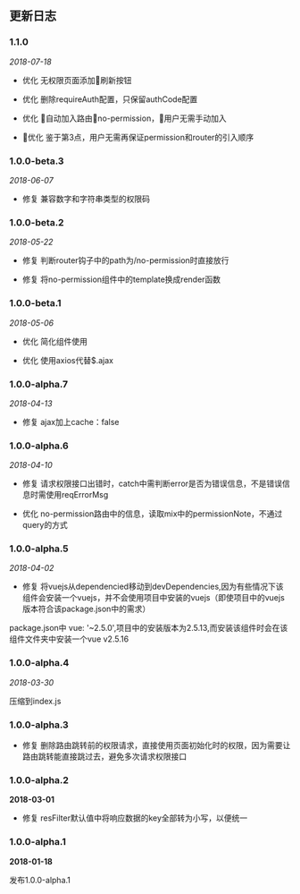 ## 更新日志

### 1.1.0

*2018-07-18*

- 优化 无权限页面添加刷新按钮

- 优化 删除requireAuth配置，只保留authCode配置

- 优化 自动加入路由no-permission，用户无需手动加入

- 优化 鉴于第3点，用户无需再保证permission和router的引入顺序

### 1.0.0-beta.3

*2018-06-07*

- 修复 兼容数字和字符串类型的权限码

### 1.0.0-beta.2

*2018-05-22*

- 修复 判断router钩子中的path为/no-permission时直接放行

- 修复 将no-permission组件中的template换成render函数

### 1.0.0-beta.1

*2018-05-06*

- 优化 简化组件使用

- 优化 使用axios代替$.ajax

### 1.0.0-alpha.7

*2018-04-13*

- 修复 ajax加上cache：false 

### 1.0.0-alpha.6

*2018-04-10*

- 修复 请求权限接口出错时，catch中需判断error是否为错误信息，不是错误信息时需使用reqErrorMsg

- 优化 no-permission路由中的信息，读取mix中的permissionNote，不通过query的方式

### 1.0.0-alpha.5

*2018-04-02*

- 修复 将vuejs从dependencied移动到devDependencies,因为有些情况下该组件会安装一个vuejs，并不会使用项目中安装的vuejs（即使项目中的vuejs版本符合该package.json中的需求）

package.json中 vue: '~2.5.0',项目中的安装版本为2.5.13,而安装该组件时会在该组件文件夹中安装一个vue v2.5.16

### 1.0.0-alpha.4

*2018-03-30*

压缩到index.js

### 1.0.0-alpha.3

- 修复 删除路由跳转前的权限请求，直接使用页面初始化时的权限，因为需要让路由跳转能直接跳过去，避免多次请求权限接口

### 1.0.0-alpha.2

**2018-03-01**

- 修复 resFilter默认值中将响应数据的key全部转为小写，以便统一

### 1.0.0-alpha.1

**2018-01-18**

发布1.0.0-alpha.1